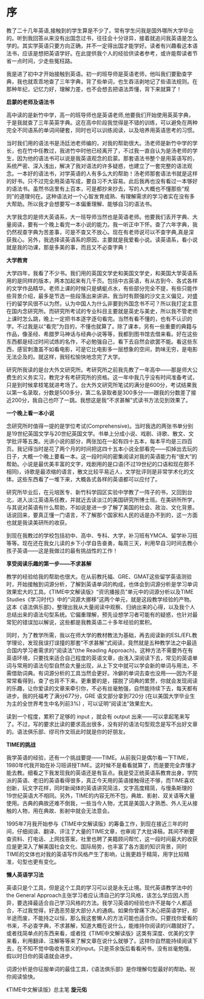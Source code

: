 # 序

教了二十几年英语,接触到的学生算是不少了。常有学生问我是国外哪所大学毕业的。听到我回答从来没有出国念过书，往往会十分讶异，接着就追问我英语是怎么学的。其实学英语只要方向正确，并不一定得出国才能学好。读者有兴趣看这本语法书，应该是想把英语学好。在此提供我个人的经验供读者参考，或许能帮读者节省一点时间，少走些冤枉路。  

我是进了初中才开始接触到英语。初一的班导师是英语老师，他叫我们要勤查字典，我也就乖乖地查了三年字典，背了些单词，也生吞活剥地记了些语法规则。在那种年纪，记忆力好，理解力差，也不会想去把语法弄懂，背下来就算了！  

**启蒙的老师及语法书**  

高中读的是新竹中学，高一的班导师也是英语老师,他要我们开始使用英英字典，于是我就查了三年英英字典。这在高中阶段我觉得是不错的训练，可以避免在两种完全不同语系的单词间硬套，同时也可以训练阅读，以及培养用英语思考的习惯。

当时我们用的语法书是汤廷池老师编的，对我的帮助很大。汤老师是新竹中学的学长，也在竹中任教过，我进竹中时他已经离开了，不过我一直自认为是汤老师的学生，因为他的语法书可以说是我英语观念的启蒙。那套语法书整个是用英语写的，系统严密、深入浅出，解决了我对语法的许多疑惑，也建立了一套完整的语法观念。一本好的语法书，对学英语的人有多么大的帮助！汤老师那套语法书就是这样的好书。只不过完全用英语写成，要自习不大容易。此后我再也没有看过一本够好的语法书。虽然书店里有上百本，可是都抄来抄去，写的人大概也不懂那些“规则”的道理何在。这种语法对一个心智发育成熟、有理解需求的学习者实在没有多大帮助。所以我才会想要写一本偏重理解、能够自习的语法书。

大学我念的是师大英语系，大一班导师当然也是英语老师。他要我们丢开字典、大量阅读，要有一个晚上看完一本小说的能力。我一听正中下怀。查了六年字典，我仍然视查字典为苦差事，可是不查又不放心。现在有老师说可以不查字典,真是深获我心。另外，我选择读英语系的原因，主要就是我爱看小说。读英语系，看小说就是我的功课，那是多美的事，而且又不必查字典！

**大学教育**

大学四年，我看了不少书。我们用的英国文学史和美国文学史，和美国大学英语系用的是同样的版本，两本加起来有几千页。包括中古英语，有从古到今、各式各样的文学作品精华。老师上课的时候只是蜻蜓点水，有些部分完全不提，有些只能作些背景介绍，最多是节选一些段落出来讲讲。我当时有颇强的沙文主义偏见，对盛行的留学风很不以为然，认为中国人为什么非要到外国念书不可？所以我打定主意在国内念研究所。而研究所考试的专业科目主要就是英史与美史，所以我不管老师上课时怎么跳，晚上一定把书本逐字逐句看完。当然有看不懂的，也有不认识的字。不过我是以“看完”为目的，不懂也就算了。除了课本，另有一些重要的典籍与作品，像圣经、希腊罗马神话与经典小说等等，我都到图书馆去借来看。好在这些东西都是经过时间试炼的名作，不必勉强自己，看下去自然会欲罢不能。看这些东西，感官刺激虽不如看电影，可是它比电影多一层想象的空间，韵味无穷，是电影无法企及的。就这样，我轻松愉快地念完了大学。

研究所我读的是台大外文研究所。考研究所之前我先教了一年高中——那是师大公费生的义务实习，教完才有考研究所的资格。这一年中我几乎没有时间准备考试，只是到时候拿枝笔就进考场了。台大外文研究所笔试的满分是600分，考试结果我以第一名录取，分数是500多分，第二名录取者是300多分——跟我的分数差了接近200分，我自己也吓了一跳。我想这是我“不求甚解”式读书方法见到效果了。

**一个晚上看一本小说**

念研究所时值得一提的是学位考试(Comprehensive)。当时我选的两张书单分别是19世纪英国文学与20世纪英国文学。书单上分成小说、戏剧、诗歌、散文、文学批评等五类。光讲小说的部分，两张加在一起有四十五本，每本平均是三四百页。我记得当时是花了两个月的时间把这四十五本小说全部看完——扣掉出去玩的日子，大概一个晚上要看一本。这一段时间的密集阅读对我的英语能力有“很大”的帮助。小说是最优美丰富的文字，戏剧用的是口语(不过19世纪的口语和现在颇不相同)，诗歌是最浓缩的语言，散文比较平易近人，文学批评则是非常学术化的文体。这些东西看了一堆下来，大概各式各样的英语都可以应付了。

研究所毕业后，在元培医专、新竹科学园区实验中学教了一阵子的书，又回到台北，进入淡江英语系任教，并就近去读淡江的美国研究所博士班。在美研所所学，与其说对英语有什么帮助，不如说是进一步了解了美国的社会、政治、文化背景。话说回来，要真正懂一门语言，不了解那个国家和人民的话是办不到的，这一方面也就是我读美研所的收获。

到现在我教过的学校包括初中、高中、专科、大学，补习班有YMCA、留学补习班等等。现在还在我女儿读的乡下小学自告奋勇，每周三天，利用早自习时间去教小孩子英语——这是我做过的最有挑战性的工作！

**享受阅读乐趣的第一步——不求甚解**

教学的经验给我的帮助也很大。在从前教托福、GRE、GMAT这些留学英语测验时，开始接触到词源分析，了解到英语单词的构成，也体会到词源分析是学习单词效果宏大的工具。《TIME中文解读版》“资讯播报员”单元中的词源分析以及TIME Studies《学习时代》中的“词源大挪移”这两个单元，就是这段教学经验的产物。这本《语法俱乐部》，整理出我从大量阅读中观察、归纳出来的心得，以及我个人总结出来的语法句型系统。它偏重理解，预先设想学习者可能有的疑惑，也针对最常犯的错误加以解说，这些都是我教英语二十多年经验的累积。

同时，为了教学所需，我以在师大学的教材教法为基础，再去阅读新的ESL/EFL教学理论，发现我误打误撞的那套“不求甚解”式阅读，竟然就是五种教学法之中最适合国内学习者需求的“阅读法”(the Reading Approach)。这种方法不需要外在有英语环境，只要找来适合自己程度的英语文章，由浅入深阅读下去，常见的英语单词与常用的语法句型自然会大量出现，从上下文中就可以学会新的单词与用法，不需借助词典。有词源分析的工具当然会更好。冷僻的单词去查也没用——因为不是常常看得到，查了也背不下来。更重要的是，摆脱了词典的累赘，你就会发现阅读的乐趣，让你爱读的文章来牵引你，不必有丝毫勉强，自然能持续下去，每天都有进步。我的托福考了满分677分，GRE 语文部分拿到720分 (在以美国大学毕业生为主的全世界考生中名列前3%) ，可以证明“阅读法”效果宏大。

读到一个程度，累积了足够的 input ，就会有 output 出来——可以拿起笔来写了。不过，写的要求比读的要求高出很多，没有好的语法句型观念是写不出好文章的。语法俱乐部、缪司作文班此时就是你的好朋友。

**TIME的挑战**

我学英语的经验，还有一个挑战要提——TIME。从前我只是偶尔看一下TIME，1980年代我开始在补习班讲授TIME。这时候不是看看就算了，而是要完全弄懂才能去教。细看之下我发现我的英语还是有盲点。我是受正统英语系教育出身，学院派的英语、老旧的英语看得很多，真正今天用的英语接触得还不够，而TIME喜欢创新，玩文字花样，同时新闻体的英语讲究简洁，文字高度精简，与慢条斯理的19世纪英语大不相同。另外，TIME的内容无所不包，典故、影射、双关语等大量使用。古典的典故还难不倒我，一些当今人物，尤其是美国人才熟悉、外人无从接触的人物，用在典故、影射中就会无法意会。

1995年7月我开始参与《TIME中文解读版》的筹备工作，到现在接近三年的时间，仔细阅读、翻译、评注了大量的TIME文章，也审阅了大批译稿，其间不断要查资料、打电话、上网找答案，社里也聘了美籍顾问帮忙，这一段时间最大的收获应是更深入了解美国社会文化、国际局势，也丰富了各方面的知识背景，同时TIME的文体也对我的英语写作风格产生了影响，让我更趋于精简，用字比较精准，句型也更有变化。

**懒人英语学习法**

英语只是个工具，但是这个工具的学习可以说是永无止境。现代英语教学法中的the General Approach主张学习者应认清自己的学习风格，该怎么学应因人而异，要选择最适合自己学习风格的方法。我学习英语的经验也许不是每个人都适合，不过我觉得，好逸恶劳是大部分人的通病。如果你曾痛下决心把英语学好，却半途而废，不能持之以恒，那么我这套懒人的方法可能也适合你。只要找你爱看的书来，不必查字典，不求甚解，知道大概在说什么，能维持你阅读的兴趣就好了。或者找简单点的东西来看，或者找《TIME中文解读版》这类有深度、优美的文字来看，利用翻译、注解等等来了解文章在说什么就够了。这样你自然能持续阅读下去，在不知不觉中吸收有意义的input。只是茶余饭后看看闲书，没有丝毫勉强，假以时日你的英语就会进步。

词源分析是你征服单词的最佳工具，《语法俱乐部》是你理解句型最好的帮助。祝你阅读愉快。

《TIME中文解读版》总主笔  **旋元佑**
